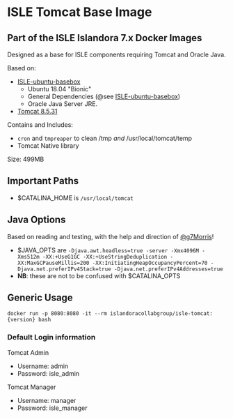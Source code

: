 # ISLE Tomcat Base Image

## Part of the ISLE Islandora 7.x Docker Images
Designed as a base for ISLE components requiring Tomcat and Oracle Java.

Based on:  
  - [ISLE-ubuntu-basebox](https://hub.docker.com/r/benjaminrosner/isle-ubuntu-basebox/)
    - Ubuntu 18.04 "Bionic"
    - General Dependencies (@see [ISLE-ubuntu-basebox](https://hub.docker.com/r/benjaminrosner/isle-ubuntu-basebox/))
    - Oracle Java Server JRE.
 - [Tomcat 8.5.31](https://tomcat.apache.org/)

Contains and Includes:
  - `cron` and `tmpreaper` to clean /tmp *and* /usr/local/tomcat/temp
  - Tomcat Native library

Size: 499MB

## Important Paths
  - $CATALINA_HOME is `/usr/local/tomcat`

## Java Options
Based on reading and testing, with the help and direction of [@g7Morris](https://github.com/g7morris)!
  - $JAVA_OPTS are `-Djava.awt.headless=true -server -Xmx4096M -Xms512m -XX:+UseG1GC -XX:+UseStringDeduplication -XX:MaxGCPauseMillis=200 -XX:InitiatingHeapOccupancyPercent=70 -Djava.net.preferIPv4Stack=true -Djava.net.preferIPv4Addresses=true`
  - **NB**: these are not to be confused with $CATALINA_OPTS

## Generic Usage

```
docker run -p 8080:8080 -it --rm islandoracollabgroup/isle-tomcat:{version} bash
```

### Default Login information

Tomcat Admin
  - Username: admin
  - Password: isle_admin 

Tomcat Manager
  - Username: manager
  - Password: isle_manager  

